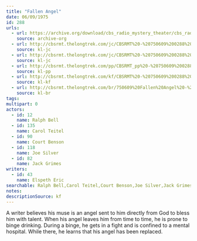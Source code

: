 ```yaml
---
title: "Fallen Angel"
date: 06/09/1975
id: 288
urls: 
  - url: https://archive.org/download/cbs_radio_mystery_theater/cbs_radio_mystery_theater-0251-0300.zip/cbs_radio_mystery_theater-0251-0300%2Fcbsrmt_0288_fallen_angel.mp3
    source: archive-org
  - url: http://cbsrmt.thelongtrek.com/jc/CBSRMT%20-%20750609%200288%20Fallen%20Angel%20vbr%20bm2%20-outro_jc.mp3
    source: kl-jc
  - url: http://cbsrmt.thelongtrek.com/jc/CBSRMT%20-%20750609%200288%20Fallen%20Angel%20vbr%20kb2_jc.mp3
    source: kl-jc
  - url: http://cbsrmt.thelongtrek.com/pp/CBSRMT_pp%20-%20750609%200288%20Fallen%20Angel.mp3
    source: kl-pp
  - url: http://cbsrmt.thelongtrek.com/kf/CBSRMT%20-%20750609%200288%20Fallen%20Angel_kf.mp3
    source: kl-kf
  - url: http://cbsrmt.thelongtrek.com/br/750609%20Fallen%20Angel%20-%20WOR.mp3
    source: kl-br
tags: 
multipart: 0
actors:  
  - id: 12
    name: Ralph Bell  
  - id: 135
    name: Carol Teitel  
  - id: 90
    name: Court Benson  
  - id: 118
    name: Joe Silver  
  - id: 82
    name: Jack Grimes
writers:  
  - id: 43
    name: Elspeth Eric
searchable: Ralph Bell,Carol Teitel,Court Benson,Joe Silver,Jack Grimes Elspeth Eric
notes: 
descriptionSource: kf
---
```

A writer believes his muse is an angel sent to him directly from God to bless him with talent. When his angel leaves him from time to time, he is prone to binge drinking. During a binge, he gets in a fight and is confined to a mental hospital. While there, he learns that his angel has been replaced.